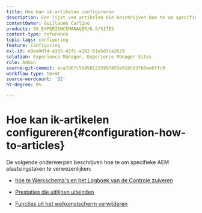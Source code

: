 ```yaml
---
title: Hoe kan ik-artikelen configureren
description: Een lijst van artikelen die beschrijven hoe te om specifieke plaatsingstaken in AEM te verwezenlijken.
contentOwner: Guillaume Carlino
products: SG_EXPERIENCEMANAGER/6.5/SITES
content-type: reference
topic-tags: configuring
feature: Configuring
exl-id: e9ea9df4-a355-41fc-a102-01a5d7ca2629
solution: Experience Manager, Experience Manager Sites
role: Admin
source-git-commit: eca7d67c564501225997455e91b5d3f60ee6ffc9
workflow-type: tm+mt
source-wordcount: '52'
ht-degree: 0%

---
```


# Hoe kan ik-artikelen configureren{#configuration-how-to-articles}

De volgende onderwerpen beschrijven hoe te om specifieke AEM plaatsingstaken te verwezenlijken:

<!--
* [How to Use the Log Viewer](https://helpx.adobe.com/experience-manager/kb/logsviewer.html)
-->

* [ hoe te Werkschema&#39;s en het Logboek van de Controle zuiveren ](https://experienceleague.adobe.com/en/docs/experience-cloud-kcs/kbarticles/ka-24590)

* [ Prestaties die uitlijnen uiteinden ](https://experienceleague.adobe.com/docs/experience-manager-65/deploying/configuring/configuring-performance.html)

* [Functies uit het welkomstscherm verwijderen](/help/sites-developing/customizing-the-welcome-console.md)

<!--
* [How to Turn Off the Location Tracker Feature](https://helpx.adobe.com/experience-manager/kb/turn-off-geolocation.html)
-->
